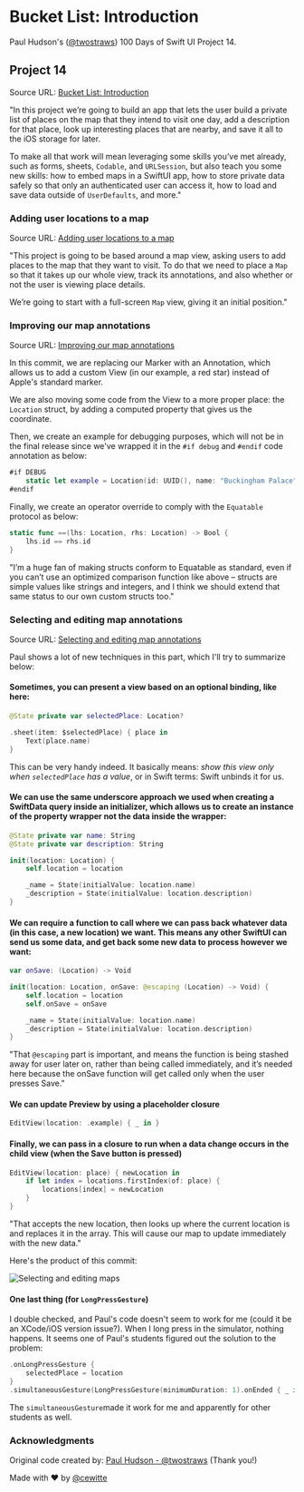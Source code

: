 # Bucket List: Introduction

Paul Hudson's ([@twostraws](https://x.com/twostraws)) 100 Days of Swift UI Project 14.

## Project 14

Source URL: [Bucket List: Introduction](https://www.hackingwithswift.com/books/ios-swiftui/bucket-list-introduction)

"In this project we’re going to build an app that lets the user build a private list of places on the map that they intend to visit one day, add a description for that place, look up interesting places that are nearby, and save it all to the iOS storage for later.

To make all that work will mean leveraging some skills you’ve met already, such as forms, sheets, `Codable`, and `URLSession`, but also teach you some new skills: how to embed maps in a SwiftUI app, how to store private data safely so that only an authenticated user can access it, how to load and save data outside of `UserDefaults`, and more."

### Adding user locations to a map

Source URL: [Adding user locations to a map](https://www.hackingwithswift.com/books/ios-swiftui/adding-user-locations-to-a-map)

"This project is going to be based around a map view, asking users to add places to the map that they want to visit. To do that we need to place a `Map` so that it takes up our whole view, track its annotations, and also whether or not the user is viewing place details.

We’re going to start with a full-screen `Map` view, giving it an initial position."

### Improving our map annotations

Source URL: [Improving our map annotations](https://www.hackingwithswift.com/books/ios-swiftui/improving-our-map-annotations)

In this commit, we are replacing our Marker with an Annotation, which allows us to add a custom View (in our example, a red star) instead of Apple's standard marker.

We are also moving some code from the View to a more proper place: the `Location` struct, by adding a computed property that gives us the coordinate.

Then, we create an example for debugging purposes, which will not be in the final release since we've wrapped it in the `#if debug` and `#endif` code annotation as below:

```swift
#if DEBUG
    static let example = Location(id: UUID(), name: "Buckingham Palace", description: "The official residence of the British monarch.", latitude: 51.5074, longitude: -0.1278 )
#endif
```

Finally, we create an operator override to comply with the `Equatable` protocol as below:

```swift
static func ==(lhs: Location, rhs: Location) -> Bool {
    lhs.id == rhs.id
}
```

"I’m a huge fan of making structs conform to Equatable as standard, even if you can’t use an optimized comparison function like above – structs are simple values like strings and integers, and I think we should extend that same status to our own custom structs too."

### Selecting and editing map annotations

Source URL: [Selecting and editing map annotations](https://www.hackingwithswift.com/books/ios-swiftui/selecting-and-editing-map-annotations)

Paul shows a lot of new techniques in this part, which I'll try to summarize below:

#### Sometimes, you can present a view based on an optional binding, like here:

```swift
@State private var selectedPlace: Location?

.sheet(item: $selectedPlace) { place in
    Text(place.name)
}
```
This can be very handy indeed. It basically means: _show this view only when `selectedPlace` has a value_, or in Swift terms: Swift unbinds it for us.

#### We can use the same underscore approach we used when creating a SwiftData query inside an initializer, which allows us to create an instance of the property wrapper not the data inside the wrapper:

```swift
@State private var name: String
@State private var description: String

init(location: Location) {
    self.location = location

    _name = State(initialValue: location.name)
    _description = State(initialValue: location.description)
}
```

#### We can require a function to call where we can pass back whatever data (in this case, a new location) we want. This means any other SwiftUI can send us some data, and get back some new data to process however we want:

```swift
var onSave: (Location) -> Void

init(location: Location, onSave: @escaping (Location) -> Void) {
    self.location = location
    self.onSave = onSave

    _name = State(initialValue: location.name)
    _description = State(initialValue: location.description)
}
```

"That `@escaping` part is important, and means the function is being stashed away for user later on, rather than being called immediately, and it’s needed here because the onSave function will get called only when the user presses Save."

#### We can update Preview by using a placeholder closure

```swift
EditView(location: .example) { _ in }
```

#### Finally, we can pass in a closure to run when a data change occurs in the child view (when the Save button is pressed) 

```swift
EditView(location: place) { newLocation in
    if let index = locations.firstIndex(of: place) {
        locations[index] = newLocation
    }
}
```

"That accepts the new location, then looks up where the current location is and replaces it in the array. This will cause our map to update immediately with the new data."

Here's the product of this commit: 

![Selecting and editing maps](/images/selecting_editing_maps.gif)

#### One last thing (for `LongPressGesture`)

I double checked, and Paul's code doesn't seem to work for me (could it be an XCode/iOS version issue?). When I long press in the simulator, nothing happens. It seems one of Paul's students figured out the solution to the problem:

```swift
.onLongPressGesture {
    selectedPlace = location
}
.simultaneousGesture(LongPressGesture(minimumDuration: 1).onEnded { _ in selectedPlace = location }) // this is not Paul's original code. It was recommended by YouTube user`s @morderloth1 two months ago as a comment to the video lesson. It was the only way to make it work (at least in the simulator).
```

The `simultaneousGesture`made it work for me and apparently for other students as well.

### Acknowledgments

Original code created by: [Paul Hudson - @twostraws](https://x.com/twostraws) (Thank you!)

Made with :heart: by [@cewitte](https://x.com/cewitte)
